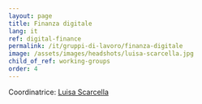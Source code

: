```yaml
---
layout: page
title: Finanza digitale
lang: it
ref: digital-finance
permalink: /it/gruppi-di-lavoro/finanza-digitale
image: /assets/images/headshots/luisa-scarcella.jpg
child_of_ref: working-groups
order: 4
---
```


Coordinatrice: [Luisa Scarcella](/it/chi-siamo/bio/luisa-scarcella)
